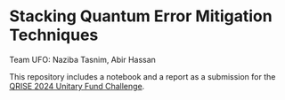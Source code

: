 # Stacking Quantum Error Mitigation Techniques

Team UFO: Naziba Tasnim, Abir Hassan

This repository includes a notebook and a report as a submission for the [QRISE 2024 Unitary Fund Challenge](https://github.com/quantumcoalition/qrise2024-unitaryfund-challenge). 
